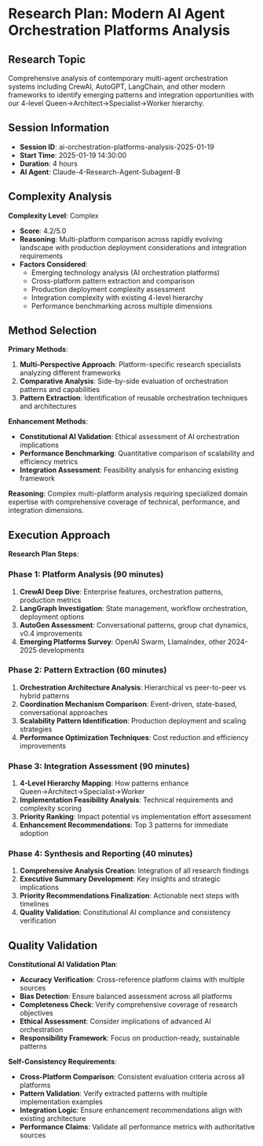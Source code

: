 # Research Plan: Modern AI Agent Orchestration Platforms Analysis

## Research Topic
Comprehensive analysis of contemporary multi-agent orchestration systems including CrewAI, AutoGPT, LangChain, and other modern frameworks to identify emerging patterns and integration opportunities with our 4-level Queen→Architect→Specialist→Worker hierarchy.

## Session Information
- **Session ID**: ai-orchestration-platforms-analysis-2025-01-19
- **Start Time**: 2025-01-19 14:30:00
- **Duration**: 4 hours
- **AI Agent**: Claude-4-Research-Agent-Subagent-B

## Complexity Analysis
**Complexity Level**: Complex
- **Score**: 4.2/5.0
- **Reasoning**: Multi-platform comparison across rapidly evolving landscape with production deployment considerations and integration requirements
- **Factors Considered**:
  - Emerging technology analysis (AI orchestration platforms)
  - Cross-platform pattern extraction and comparison
  - Production deployment complexity assessment
  - Integration complexity with existing 4-level hierarchy
  - Performance benchmarking across multiple dimensions

## Method Selection
**Primary Methods**:
1. **Multi-Perspective Approach**: Platform-specific research specialists analyzing different frameworks
2. **Comparative Analysis**: Side-by-side evaluation of orchestration patterns and capabilities
3. **Pattern Extraction**: Identification of reusable orchestration techniques and architectures

**Enhancement Methods**:
- **Constitutional AI Validation**: Ethical assessment of AI orchestration implications
- **Performance Benchmarking**: Quantitative comparison of scalability and efficiency metrics
- **Integration Assessment**: Feasibility analysis for enhancing existing framework

**Reasoning**: Complex multi-platform analysis requiring specialized domain expertise with comprehensive coverage of technical, performance, and integration dimensions.

## Execution Approach
**Research Plan Steps**:

### Phase 1: Platform Analysis (90 minutes)
1. **CrewAI Deep Dive**: Enterprise features, orchestration patterns, production metrics
2. **LangGraph Investigation**: State management, workflow orchestration, deployment options
3. **AutoGen Assessment**: Conversational patterns, group chat dynamics, v0.4 improvements
4. **Emerging Platforms Survey**: OpenAI Swarm, LlamaIndex, other 2024-2025 developments

### Phase 2: Pattern Extraction (60 minutes)
1. **Orchestration Architecture Analysis**: Hierarchical vs peer-to-peer vs hybrid patterns
2. **Coordination Mechanism Comparison**: Event-driven, state-based, conversational approaches
3. **Scalability Pattern Identification**: Production deployment and scaling strategies
4. **Performance Optimization Techniques**: Cost reduction and efficiency improvements

### Phase 3: Integration Assessment (90 minutes)
1. **4-Level Hierarchy Mapping**: How patterns enhance Queen→Architect→Specialist→Worker
2. **Implementation Feasibility Analysis**: Technical requirements and complexity scoring
3. **Priority Ranking**: Impact potential vs implementation effort assessment
4. **Enhancement Recommendations**: Top 3 patterns for immediate adoption

### Phase 4: Synthesis and Reporting (40 minutes)
1. **Comprehensive Analysis Creation**: Integration of all research findings
2. **Executive Summary Development**: Key insights and strategic implications
3. **Priority Recommendations Finalization**: Actionable next steps with timelines
4. **Quality Validation**: Constitutional AI compliance and consistency verification

## Quality Validation
**Constitutional AI Validation Plan**:
- **Accuracy Verification**: Cross-reference platform claims with multiple sources
- **Bias Detection**: Ensure balanced assessment across all platforms
- **Completeness Check**: Verify comprehensive coverage of research objectives
- **Ethical Assessment**: Consider implications of advanced AI orchestration
- **Responsibility Framework**: Focus on production-ready, sustainable patterns

**Self-Consistency Requirements**:
- **Cross-Platform Comparison**: Consistent evaluation criteria across all platforms
- **Pattern Validation**: Verify extracted patterns with multiple implementation examples
- **Integration Logic**: Ensure enhancement recommendations align with existing architecture
- **Performance Claims**: Validate all performance metrics with authoritative sources